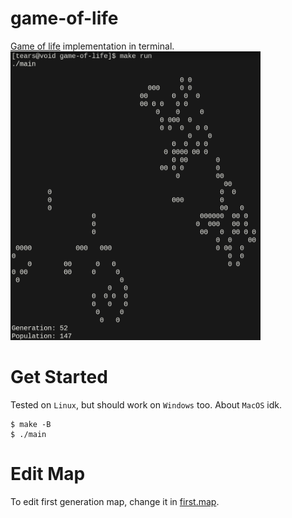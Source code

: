 # game-of-life
[Game of life](https://en.wikipedia.org/wiki/Conway%27s_Game_of_Life) implementation in terminal.\
<img src="https://github.com/xndrg/game-of-life/blob/main/game.png?raw=true" width="400" />

# Get Started
Tested on `Linux`, but should work on `Windows` too. About `MacOS` idk.
```console
$ make -B
$ ./main
```

# Edit Map
To edit first generation map, change it in [first.map](https://github.com/xndrg/game-of-life/blob/main/first.map).